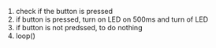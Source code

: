 1) check if the button is pressed
2) if button is pressed, turn on LED on 500ms and turn of LED
3) if button is not predssed, to do nothing
4) loop()